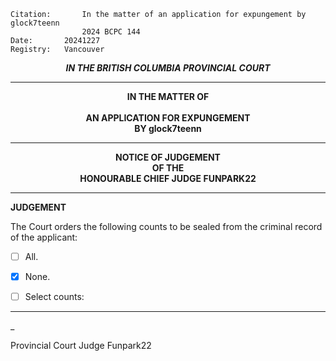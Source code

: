 
	Citation:       In the matter of an application for expungement by glock7teenn
                	2024 BCPC 144
	Date:		20241227
	Registry:	Vancouver

<p align="center"><b><i> IN THE BRITISH COLUMBIA PROVINCIAL COURT </b></i>

---

<p align="center"><b>
				IN THE MATTER OF
<br><br>			AN APPLICATION FOR EXPUNGEMENT 
<br>                            BY glock7teenn
<br>				

---

<p align="center">		
				NOTICE OF JUDGEMENT
<br>				OF THE
<br>				HONOURABLE CHIEF JUDGE FUNPARK22
</b>
	
---

**JUDGEMENT**

The Court orders the following counts to be sealed from the criminal record of the applicant:
- [ ] All.
- [X] None.
- [ ] Select counts:

	
---

_
	
Provincial Court Judge Funpark22
